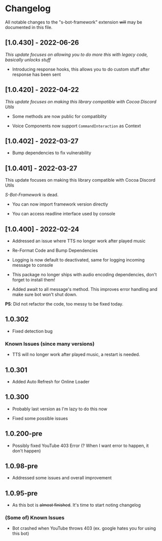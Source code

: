 # Changelog

All notable changes to the "s-bot-framework" extension ~~will~~ may be documented in this file.

## [1.0.430] - 2022-06-26

*This update focuses on allowing you to do more this with legacy code, basically unlocks stuff*

- Introducing response hooks, this allows you to do custom stuff after response has been sent

## [1.0.420] - 2022-04-22

*This update focuses on making this library compatible with Cocoa Discord Utils*

- Some methods are now public for compatiblity

- Voice Components now support `CommandInteraction` as Context

## [1.0.402] - 2022-03-27

- Bump dependencies to fix vulnerability

## [1.0.401] - 2022-03-27

This update focuses on making this library compatible with Cocoa Discord Utils

*S-Bot-Framework* is dead.

- You can now import framework version directly

- You can access readline interface used by console

## [1.0.400] - 2022-02-24

- Addressed an issue where TTS no longer work after played music

- Re-Format Code and Bump Dependencies

- Logging is now default to deactivated, same for logging incoming message to console

- This package no longer ships with audio encoding dependencies, don't forget to install them!

- Added await to all message's method. This improves error handling and make sure bot won't shut down.

**PS**: Did not refactor the code, too messy to be fixed today.

## 1.0.302

- Fixed detection bug

### Known Issues (since many versions)

- TTS will no longer work after played music, a restart is needed.

## 1.0.301

- Added Auto Refresh for Online Loader

## 1.0.300

- Probably last version as I'm lazy to do this now

- Fixed some possible issues

## 1.0.200-pre

- Possibly fixed YouTube 403 Error (? When I want error to happen, it don't happen)

## 1.0.98-pre

- Addressed some issues and overall improvement

## 1.0.95-pre

- As this bot is ~~almost finished~~. It's time to start noting changelog

### (Some of) Known Issues

- Bot crashed when YouTube throws 403 (ex. google hates you for using this bot)
